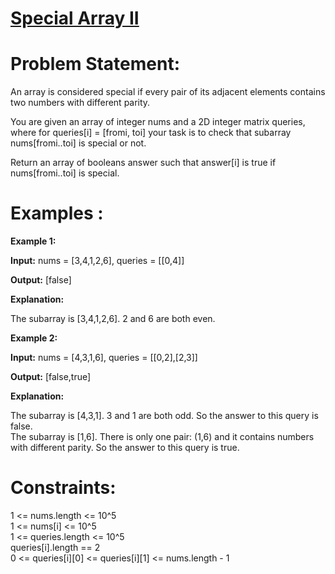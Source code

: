 # [Special Array II](https://github.com/surya8980/December-2024-Daily-Problems/blob/main/LeetCode/09-Dec-2024/Special%20Array%20II-%20Optimal%20Approach.java) 
# Problem Statement:
An array is considered special if every pair of its adjacent elements contains two numbers with different parity.  

You are given an array of integer nums and a 2D integer matrix queries, where for queries[i] = [fromi, toi] your task is to check that 
subarray nums[fromi..toi] is special or not.  

Return an array of booleans answer such that answer[i] is true if nums[fromi..toi] is special.  

# Examples :

**Example 1:**  

**Input:** nums = [3,4,1,2,6], queries = [[0,4]]  

**Output:** [false]  

**Explanation:**

The subarray is [3,4,1,2,6]. 2 and 6 are both even.  

**Example 2:**

**Input:** nums = [4,3,1,6], queries = [[0,2],[2,3]]  
 
**Output:** [false,true]  

**Explanation:**

The subarray is [4,3,1]. 3 and 1 are both odd. So the answer to this query is false.  
The subarray is [1,6]. There is only one pair: (1,6) and it contains numbers with different parity. So the answer to this query is true.  
 

# Constraints:

1 <= nums.length <= 10^5  
1 <= nums[i] <= 10^5  
1 <= queries.length <= 10^5  
queries[i].length == 2  
0 <= queries[i][0] <= queries[i][1] <= nums.length - 1
